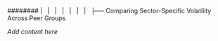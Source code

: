 ######## |   |   |   |   |   |   |   ├── Comparing Sector-Specific Volatility Across Peer Groups

*Add content here*